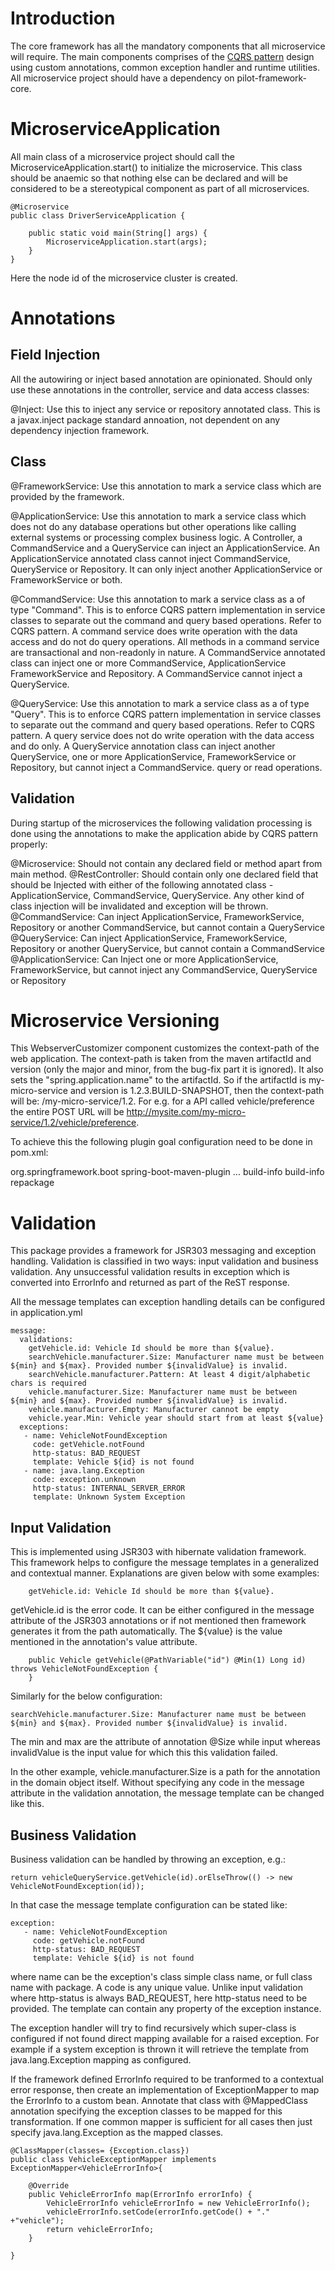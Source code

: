 # Introduction
The core framework has all the mandatory components that all microservice will require. The main components comprises of the [CQRS pattern](https://microservices.io/patterns/data/cqrs.html) design using custom annotations, common exception handler and runtime utilities. All microservice project should have a dependency on pilot-framework-core.

# MicroserviceApplication
All main class of a microservice project should call the MicroserviceApplication.start() to initialize the microservice. This class should be anaemic so that nothing else can be declared and will be considered to be a stereotypical component as part of all microservices.

```
@Microservice
public class DriverServiceApplication {

	public static void main(String[] args) {
		MicroserviceApplication.start(args);
	}
}

```
Here the node id of the microservice cluster is created.

# Annotations
## Field Injection
All the autowiring or inject based annotation are opinionated. Should only use these annotations in the controller, service and data access classes:

@Inject: Use this to inject any service or repository annotated class. This is a javax.inject package standard annoation, not dependent on any dependency injection framework.

## Class
@FrameworkService: Use this annotation to mark a service class which are provided by the framework.

@ApplicationService: Use this annotation to mark a service class which does not do any database operations but other operations like calling external systems or processing complex business logic. A Controller, a CommandService and a QueryService can inject an ApplicationService. An ApplicationService annotated class cannot inject CommandService, QueryService or Repository. It can only inject another ApplicationService or FrameworkService or both.

@CommandService: Use this annotation to mark a service class as a of type "Command". This is to enforce CQRS pattern implementation in service classes to separate out the command and query based operations. Refer to CQRS pattern. A command service does write operation with the data access and do not do query operations. All methods in a command service are transactional and non-readonly in nature. A CommandService annotated class can inject one or more CommandService, ApplicationService FrameworkService and Repository. A CommandService cannot inject a QueryService.

@QueryService: Use this annotation to mark a service class as a of type "Query". This is to enforce CQRS pattern implementation in service classes to separate out the command and query based operations. Refer to CQRS pattern. A query service does not do write operation with the data access and do only. A QueryService annotation class can inject another QueryService, one or more ApplicationService, FrameworkService or Repository, but cannot inject a CommandService. query or read operations.

## Validation
During startup of the microservices the following validation processing is done using the annotations to make the application abide by CQRS pattern properly:

@Microservice: Should not contain any declared field or method apart from main method.
@RestController: Should contain only one declared field that should be Injected with either of the following annotated class - ApplicationService, CommandService, QueryService. Any other kind of class injection will be invalidated and exception will be thrown.
@CommandService: Can inject ApplicationService, FrameworkService, Repository or another CommandService, but cannot contain a QueryService
@QueryService: Can inject ApplicationService, FrameworkService, Repository or another QueryService, but cannot contain a CommandService
@ApplicationService: Can Inject one or more ApplicationService, FrameworkService, but cannot inject any CommandService, QueryService or Repository

# Microservice Versioning
This WebserverCustomizer component customizes the context-path of the web application. The context-path is taken from the maven artifactId and version (only the major and minor, from the bug-fix part it is ignored). It also sets the "spring.application.name" to the artifactId. So if the artifactId is my-micro-service and version is 1.2.3.BUILD-SNAPSHOT, then the context-path will be: /my-micro-service/1.2. For e.g. for a API called vehicle/preference the entire POST URL will be http://mysite.com/my-micro-service/1.2/vehicle/preference.

To achieve this the following plugin goal configuration need to be done in pom.xml:

<plugin>
   <groupId>org.springframework.boot</groupId>
   <artifactId>spring-boot-maven-plugin</artifactId>
   <version>...</version> 
   <executions> 
     <execution>
       <id>build-info</id>
       <goals> 
         <goal>build-info</goal> 
         <goal>repackage</goal>
       </goals> 
     </execution> 
   </executions> 
 </plugin> 

# Validation
This package provides a framework for JSR303 messaging and exception handling. Validation is classified in two ways: input validation and business validation. Any unsuccessful validation results in exception which is converted into ErrorInfo and returned as part of the ReST response. 

All the message templates can exception handling details can be configured in application.yml

```
message:
  validations:
    getVehicle.id: Vehicle Id should be more than ${value}.
    searchVehicle.manufacturer.Size: Manufacturer name must be between ${min} and ${max}. Provided number ${invalidValue} is invalid.
    searchVehicle.manufacturer.Pattern: At least 4 digit/alphabetic chars is required
    vehicle.manufacturer.Size: Manufacturer name must be between ${min} and ${max}. Provided number ${invalidValue} is invalid.
    vehicle.manufacturer.Empty: Manufacturer cannot be empty
    vehicle.year.Min: Vehicle year should start from at least ${value}
  exceptions:
   - name: VehicleNotFoundException
     code: getVehicle.notFound
     http-status: BAD_REQUEST
     template: Vehicle ${id} is not found
   - name: java.lang.Exception
     code: exception.unknown
     http-status: INTERNAL_SERVER_ERROR
     template: Unknown System Exception 
```

## Input Validation
This is implemented using JSR303 with hibernate validation framework. This framework helps to configure the message templates in a generalized and contextual manner. Explanations are given below with some examples:

```
    getVehicle.id: Vehicle Id should be more than ${value}.
```
getVehicle.id is the error code. It can be either configured in the message attribute of the JSR303 annotations or if not mentioned then framework generates it from the path automatically. The ${value} is the value mentioned in the annotation's value attribute.

```
	public Vehicle getVehicle(@PathVariable("id") @Min(1) Long id) throws VehicleNotFoundException {
	}
```

Similarly for the below configuration:

```
searchVehicle.manufacturer.Size: Manufacturer name must be between ${min} and ${max}. Provided number ${invalidValue} is invalid.
```
The min and max are the attribute of annotation @Size while input whereas invalidValue is the input value for which this this validation failed.

In the other example, vehicle.manufacturer.Size is a path for the annotation in the domain object itself. Without specifying any code in the message attribute in the validation annotation, the message template can be changed like this.
## Business Validation
Business validation can be handled by throwing an exception, e.g.:

```
return vehicleQueryService.getVehicle(id).orElseThrow(() -> new VehicleNotFoundException(id));
```
In that case the message template configuration can be stated like:

```
exception:
   - name: VehicleNotFoundException
     code: getVehicle.notFound
     http-status: BAD_REQUEST
     template: Vehicle ${id} is not found
```
where name can be the exception's class simple class name, or full class name with package. A code is any unique value. Unlike input validation where http-status is always BAD_REQUEST, here http-status need to be provided. The template can contain any property of the exception instance.

The exception handler will try to find recursively which super-class is configured if not found direct mapping available for a raised exception. For example if a system exception is thrown it will retrieve the template from java.lang.Exception mapping as configured.

If the framework defined ErrorInfo required to be tranformed to a contextual error response, then create an implementation of ExceptionMapper to map the ErrorInfo to a custom bean. Annotate that class with @MappedClass annotation specifying the exception classes to be mapped for this transformation. If one common mapper is sufficient for all cases then just specify java.lang.Exception as the mapped classes.

```
@ClassMapper(classes= {Exception.class})
public class VehicleExceptionMapper implements ExceptionMapper<VehicleErrorInfo>{

	@Override
	public VehicleErrorInfo map(ErrorInfo errorInfo) {
		VehicleErrorInfo vehicleErrorInfo = new VehicleErrorInfo();
		vehicleErrorInfo.setCode(errorInfo.getCode() + "." +"vehicle");
		return vehicleErrorInfo;
	}

}

```

